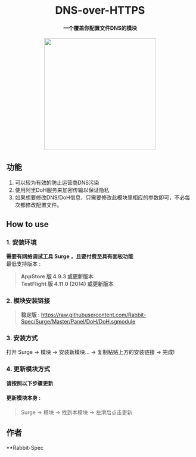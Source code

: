 <h1 align="center">DNS-over-HTTPS</h1>

<h4 align="center">一个覆盖你配置文件DNS的模块 </h4>

<p align="center">
<img src="https://raw.githubusercontent.com/Rabbit-Spec/Surge/Master/Panel/DoH/img/DoH.jpg" width="300"></img>
</p>

## 功能
1. 可以较为有效的防止运营商DNS污染
2. 使用阿里DoH服务来加密传输以保证隐私
3. 如果想要修改DNS/DoH信息，只需要修改此模块里相应的参数即可，不必每次都修改配置文件。

## How to use
### 1. 安装环境
**需要有网络调试工具 Surge ，且要付费至具有面板功能**<br>
最低支持版本 :<br>
>**AppStore 版 4.9.3 或更新版本**<br>
>**TestFlight 版 4.11.0 (2014) 或更新版本**
### 2. 模块安装链接
> **稳定版 :** https://raw.githubusercontent.com/Rabbit-Spec/Surge/Master/Panel/DoH/DoH.sgmodule<br>

### 3. 安装方式
打开 Surge -> 模块 -> 安装新模块... -> 复制粘贴上方的安装链接 -> 完成!
### 4. 更新模块方式
**请按照以下步骤更新**<br>
#### 更新模块本身 : 
>Surge -> 模块 -> 找到本模块 -> 左滑后点击更新<br>

## 作者
**Rabbit-Spec<br>

